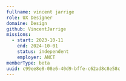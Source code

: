 ```yaml
---
fullname: vincent jarrige
role: UX Designer
domaine: Design
github: VincentJarrige
missions:
  - start: 2023-10-11
    end: 2024-10-01
    status: independent
    employer: ANCT
memberType: beta
uuid: c99ee8e8-08e6-40d9-bffe-c62ad8c8e58c
---
```

